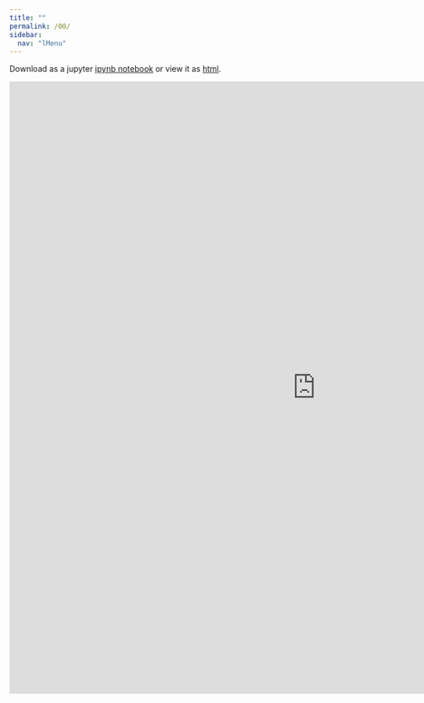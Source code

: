 ```yaml
---
title: ""
permalink: /00/
sidebar:
  nav: "lMenu"
---
```


Download as a jupyter [ipynb notebook](https://github.com/datascience-intro/1MS041-2020/blob/master/00.ipynb) or view it as [html](https://github.com/datascience-intro/1MS041-2020/blob/master/00.html).

<iframe src="https://github.com/datascience-intro/1MS041-2020/blob/master/00.html" width="1080" height="1080" frameborder="0"></iframe>
